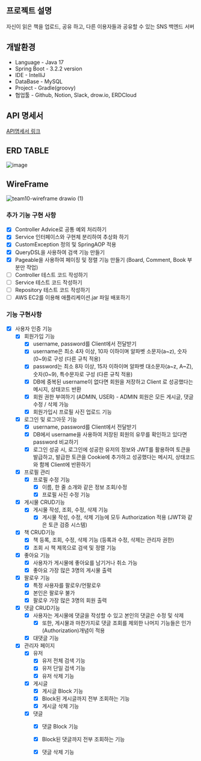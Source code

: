 ## 프로젝트 설명
자신이 읽은 책을 업로드, 공유 하고, 다른 이용자들과 공유할 수 있는 SNS 백엔드 서버

## 개발환경
- Language - Java 17
- Spring Boot - 3.2.2 version
- IDE - IntelliJ
- DataBase - MySQL
- Project - Gradle(groovy)
- 협업툴 - Github, Notion, Slack, drow.io, ERDCloud

## API 명세서
[API명세서 링크](https://www.notion.so/teamsparta/1d224ccb919c45cd916e057f2074d0b6?v=559aeadffab8478e9b868eef210bd697&pvs=4)


## ERD TABLE
![image](https://github.com/Intel-I5/food-thought/assets/155534061/748e6996-b711-4d70-a3f1-ed0c4dcae16e)



## WireFrame
![team10-wireframe drawio (1)](https://github.com/Intel-I5/food-thought/assets/155534061/0730942c-a0eb-4ca0-8383-73f8cf73b41d)


### 추가 기능 구현 사항
- [x] Controller Advice로 공통 예외 처리하기
- [x] Service 인터페이스와 구현체 분리하여 추상화 하기
- [x] CustomException 정의 및 SpringAOP 적용
- [x] QueryDSL을 사용하여 검색 기능 만들기
- [x] Pageable을 사용하여 페이징 및 정렬 기능 만들기 (Board, Comment, Book 부분만 작업)
- [ ] Controller 테스트 코드 작성하기
- [ ] Service 테스트 코드 작성하기
- [ ] Repository 테스트 코드 작성하기
- [ ] AWS EC2를 이용해 애플리케이션.jar 파일 배포하기

### 기능 구현사항
- [x] 사용자 인증 기능
  - [x] 회원가입 기능
    - [x]  username, password를 Client에서 전달받기
      - [x] username은  최소 4자 이상, 10자 이하이며 알파벳 소문자(a~z), 숫자(0~9)로 구성  (다른 규칙 적용)
      - [x] password는  최소 8자 이상, 15자 이하이며 알파벳 대소문자(a~z, A~Z), 숫자(0~9), 특수문자로 구성 (다른 규칙 적용)
      - [x] DB에 중복된 username이 없다면 회원을 저장하고 Client 로 성공했다는 메시지, 상태코드 반환
      - [x] 회원 권한 부여하기 (ADMIN, USER) - ADMIN 회원은 모든 게시글, 댓글 수정 / 삭제 가능
      - [x] 회원가입시 프로필 사진 업로드 기능
      
  - [x] 로그인 및 로그아웃 기능
    - [x] username, password를 Client에서 전달받기
    - [x] DB에서 username을 사용하여 저장된 회원의 유무를 확인하고 있다면 password 비교하기
    - [x] 로그인 성공 시, 로그인에 성공한 유저의 정보와 JWT를 활용하여 토큰을 발급하고, 발급한 토큰을 Cookie에 추가하고 성공했다는 메시지, 상태코드 와 함께 Client에 반환하기

  - [x] 프로필 관리
    - [x] 프로필 수정 기능
      - [x] 이름, 한 줄 소개와 같은 정보 조회/수정
      - [x] 프로필 사진 수정 기능
           
  - [x] 게시물 CRUD기능
    - [x] 게시물 작성, 조회, 수정, 삭제 기능
      - [x] 게시물 작성, 수정, 삭제 기능에 모두 Authorization 적용 (JWT와 같은 토큰 검증 시스템)
         
  - [x] 책 CRUD기능
    - [X]  책 등록, 조회, 수정, 삭제 기능 (등록과 수정, 삭제는 관리자 권한)
      - [X] 조회 시 책 제목으로 검색 및 정렬 기능  
  
  - [x] 좋아요 기능
    - [x] 사용자가 게시물에 좋아요를 남기거나 취소 가능
    - [x] 좋아요 가장 많은 3명의 게시물 출력
    
  - [x] 팔로우 기능
    - [x] 특정 사용자를 팔로우/언팔로우
    - [x] 본인은 팔로우 불가
    - [x] 팔로우 가장 많은 3명의 회원 출력

  - [x] 댓글 CRUD기능
    - [x] 사용자는 게시물에 댓글을 작성할 수 있고 본인의 댓글은 수정 및 삭제
      - [x] 또한, 게시물과 마찬가지로 댓글 조회를 제외한 나머지 기능들은 인가(Authorization)개념이 적용
    - [x] 대댓글 기능
      
  - [x] 관리자 페이지
    - [x] 유저
      - [x] 유저 전체 검색 기능
      - [x] 유저 단일 검색 기능
      - [x] 유저 삭제 기능
      
    - [x] 게시글
      - [x] 게시글 Block 기능
      - [x] Block된 게시글까지 전부 조회하는 기능
      - [x] 게시글 삭제 기능  
      
    - [x] 댓글
      - [x] 댓글 Block 기능
      - [x] Block된 댓글까지 전부 조회하는 기능
      - [x] 댓글 삭제 기능
    

        
  
      
